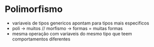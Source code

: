# Polimorfismo
- variaveis de tipos genericos apontam para tipos mais especificos
- poli -> muitos // morfismo -> formas = muitas formas
- mesma operação com variaveis do mesmo tipo que teem comportamentos diferentes